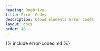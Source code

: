 ```yaml
---
heading: OneDrive
title: Error Codes
description: Cloud Elements Error Codes.
layout: docs
order: 40
---
```


{% include error-codes.md %}
